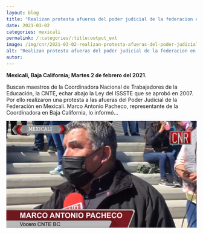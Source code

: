```yaml
---
layout: blog
title: "Realizan protesta afueras del poder judicial de la federacion en mexicali"
date: 2021-03-02
categories: mexicali
permalink: /:categories/:title:output_ext
image: /img/cnr/2021-03-02-realizan-protesta-afueras-del-poder-judicial-de-la-federacion.jpg
alt: "Realizan protesta afueras del poder judicial de la federacion en mexicali"
autor:
---
```


**Mexicali, Baja California; Martes 2 de febrero del 2021.** 

Buscan maestros de la Coordinadora Nacional de Trabajadores de la Educación, la CNTE, echar abajo la Ley del ISSSTE que se aprobó en 2007. Por ello realizaron una protesta a las afueras del Poder Judicial de la Federación en Mexicali. Marco Antonio Pacheco, representante de la Coordinadora en Baja California, lo informó…

<div id="carouselExampleSlidesOnly" class="carousel slide" data-ride="carousel">
  <div class="carousel-inner">
    <div class="carousel-item active">
       <img class="d-block w-100" src="/img/cnr/2021-03-02-realizan-protesta-afueras-del-poder-judicial-de-la-federacion.jpg" loading="lazy"  alt="Realizan protesta afueras del poder judicial de la federacion en mexicali">
    </div>
  </div>
</div>